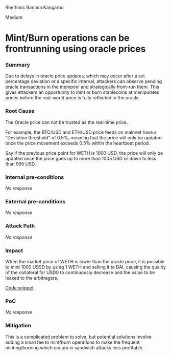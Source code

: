 Rhythmic Banana Kangaroo

Medium

# Mint/Burn operations can be frontrunning using oracle prices

### Summary

Due to delays in oracle price updates, which may occur after a set percentage deviation or a specific interval, attackers can observe pending oracle transactions in the mempool and strategically front-run them. This gives attackers an opportunity to mint or burn stablecoins at manipulated prices before the real-world price is fully reflected in the oracle.

### Root Cause

The Oracle price can not be trusted as the real-time price.

For example, the BTC/USD and ETH/USD price feeds on mainnet have a "Deviation threshold" of 0.5%, meaning that the price will only be updated once the price movement exceeds 0.5% within the heartbeat period.

Say if the previous price point for WETH is 1000 USD, the price will only be updated once the price goes up to more than 1005 USD or down to less than 995 USD.

### Internal pre-conditions

_No response_

### External pre-conditions

_No response_

### Attack Path

_No response_

### Impact

When the market price of WETH is lower than the oracle price, it is possible to mint 1000 USSD by using 1 WETH and selling it to DAI, causing the quality of the collateral for USD0 to continuously decrease and the value to be leaked to the arbitragers.

[Code snippet](https://github.com/sherlock-audit/2024-10-usual-labs-v1/blob/4fb4a64a479e0b9b8f93934220e891c29d54df33/pegasus/packages/solidity/src/token/Usd0.sol#L110-L155)

### PoC

_No response_

### Mitigation

This is a complicated problem to solve, but potential solutions involve adding a small fee to mint/burn operations to make the frequent minting/burning which occurs in sandwich attacks less profitable.